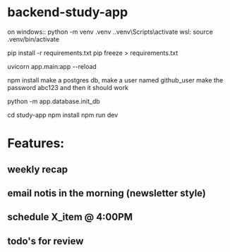 # backend-study-app

on windows::
python -m venv .venv
.\.venv\Scripts\activate
wsl: source .venv/bin/activate

pip install -r requirements.txt
pip freeze > requirements.txt

uvicorn app.main:app --reload

npm install
make a postgres db, make a user named github_user
make the password abc123 and then it should work


python -m app.database.init_db

cd study-app
npm install
npm run dev


# Features:
## weekly recap
## email notis in the morning (newsletter style)
## schedule X_item @ 4:00PM
## todo's for review
